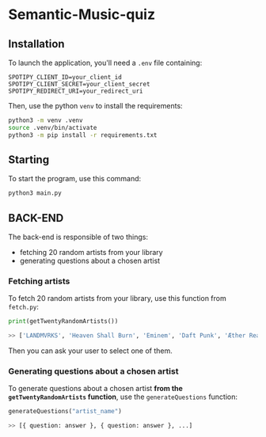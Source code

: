 # Semantic-Music-quiz

## Installation

To launch the application, you'll need a `.env` file containing:

```
SPOTIPY_CLIENT_ID=your_client_id
SPOTIPY_CLIENT_SECRET=your_client_secret
SPOTIPY_REDIRECT_URI=your_redirect_uri
```

Then, use the python `venv` to install the requirements:

```bash
python3 -m venv .venv
source .venv/bin/activate
python3 -m pip install -r requirements.txt
```

## Starting

To start the program, use this command:

```bash
python3 main.py
```

## BACK-END

The back-end is responsible of two things:

- fetching 20 random artists from your library
- generating questions about a chosen artist

### Fetching artists

To fetch 20 random artists from your library, use this function from `fetch.py`:

```python
print(getTwentyRandomArtists())

>> ['LANDMVRKS', 'Heaven Shall Burn', 'Eminem', 'Daft Punk', 'Æther Realm', 'Confetti', 'Mick Gordon', 'Sakis Tolis', 'Behemoth', 'Nic D', 'Thousand Sun Sky', 'Carameii', 'Poésie Zéro', 'Ghost', 'DaveerCode', 'Alcest', 'I Built the Sky', 'Lindemann', 'Tess', 'Motionless In White']
```

Then you can ask your user to select one of them.

### Generating questions about a chosen artist

To generate questions about a chosen artist <b>from the `getTwentyRandomArtists` function</b>, use the `generateQuestions` function:

```python
generateQuestions("artist_name")

>> [{ question: answer }, { question: answer }, ...]
```
